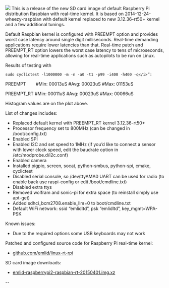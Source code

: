 
![](http://www.emlid.com/wp-content/uploads/2014/05/RT-Tests.png)
This is a release of the new SD card image of default Raspberry Pi distribution Raspbian with real-time kernel. It is based on 2014-12-24-wheezy-raspbian with default kernel replaced to new 3.12.36-rt50+ kernel and a few additional tunings.

Default Raspbian kernel is configured with PREEMPT option and provides worst case latency around single digit milliseconds. Real-time demanding applications require lower latencies than that. Real-time patch and PREEMPT_RT option lowers the worst case latency to tens of microseconds, allowing for real-time applications such as autopilots to be run on Linux.

Results of testing with

```
sudo cyclictest -l1000000 -m -n -a0 -t1 -p99 -i400 -h400 -q</i>”:
```

PREEMPT        #Min: 00013uS #Avg: 00023uS #Max: 01153uS

PREEMPT_RT #Min: 00011uS #Avg: 00023uS #Max: 00066uS


Histogram values are on the plot above.

List of changes includes:

* Replaced default kernel with PREEMPT_RT kernel 3.12.36-rt50+
* Processor frequency set to 800MHz (can be changed in /boot/config.txt)
* Enabled SPI
* Enabled I2C and set speed to 1MHz (if you’d like to connect a sensor with lower clock speed, edit the baudrate option in /etc/modprobe.d/i2c.conf)
* Enabled camera
* Installed pigpio, screen, socat, python-smbus, python-spi, cmake, cyclictest
* Disabled serial console, so /dev/ttyAMA0 UART can be used for radio (to enable back use raspi-config or edit /boot/cmdline.txt)
* Disabled extra ttys
* Removed wolfram and sonic-pi for extra space (to reinstall simply use apt-get)
* Added sdhci_bcm2708.enable_llm=0 to boot/cmdline.txt
* Default WiFi network: ssid “emlidltd”, psk “emlidltd”, key_mgmt=WPA-PSK

Known issues:

* Due to the required options some USB keyboards may not work



Patched and configured source code for Raspberry Pi real-time kernel:

* [github.com/emlid/linux-rt-rpi](https://github.com/emlid/linux-rt-rpi)

SD card image downloads:

* [emlid-raspberrypi2-raspbian-rt-20150401.img.xz](http://files.emlid.com/data/public/rt-20150401)

--
